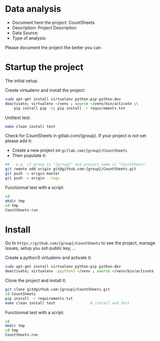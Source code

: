 # Data analysis
- Document here the project: CountSheets
- Description: Project Description
- Data Source:
- Type of analysis:

Please document the project the better you can.

# Startup the project

The initial setup.

Create virtualenv and install the project:
```bash
sudo apt-get install virtualenv python-pip python-dev
deactivate; virtualenv ~/venv ; source ~/venv/bin/activate ;\
    pip install pip -U; pip install -r requirements.txt
```

Unittest test:
```bash
make clean install test
```

Check for CountSheets in gitlab.com/{group}.
If your project is not set please add it:

- Create a new project on `gitlab.com/{group}/CountSheets`
- Then populate it:

```bash
##   e.g. if group is "{group}" and project_name is "CountSheets"
git remote add origin git@github.com:{group}/CountSheets.git
git push -u origin master
git push -u origin --tags
```

Functionnal test with a script:

```bash
cd
mkdir tmp
cd tmp
CountSheets-run
```

# Install

Go to `https://github.com/{group}/CountSheets` to see the project, manage issues,
setup you ssh public key, ...

Create a python3 virtualenv and activate it:

```bash
sudo apt-get install virtualenv python-pip python-dev
deactivate; virtualenv -ppython3 ~/venv ; source ~/venv/bin/activate
```

Clone the project and install it:

```bash
git clone git@github.com:{group}/CountSheets.git
cd CountSheets
pip install -r requirements.txt
make clean install test                # install and test
```
Functionnal test with a script:

```bash
cd
mkdir tmp
cd tmp
CountSheets-run
```
